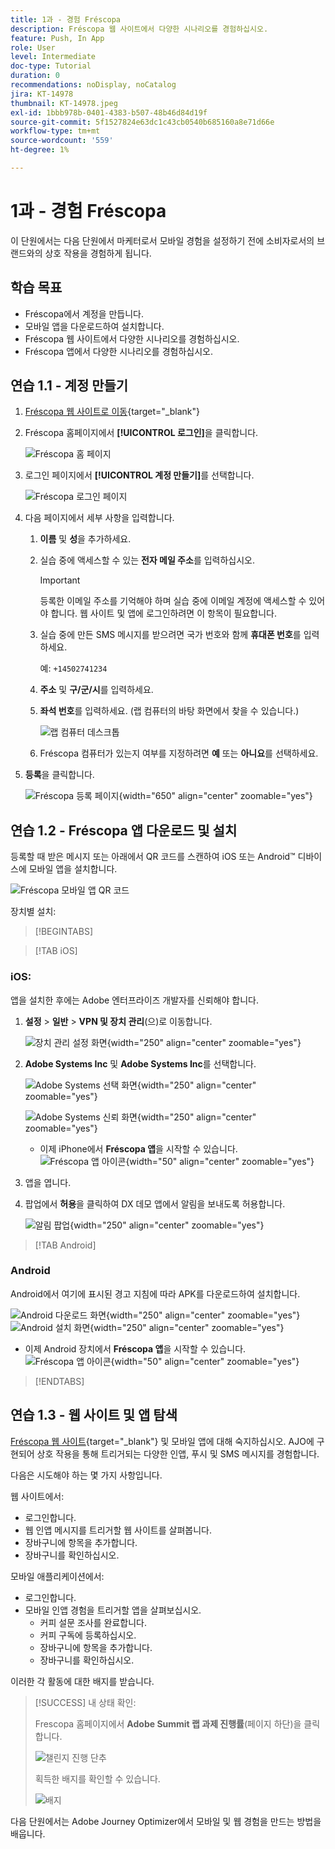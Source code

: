 ```yaml
---
title: 1과 - 경험 Fréscopa
description: Fréscopa 웹 사이트에서 다양한 시나리오를 경험하십시오.
feature: Push, In App
role: User
level: Intermediate
doc-type: Tutorial
duration: 0
recommendations: noDisplay, noCatalog
jira: KT-14978
thumbnail: KT-14978.jpeg
exl-id: 1bbb978b-0401-4383-b507-48b46d84d19f
source-git-commit: 5f1527824e63dc1c43cb0540b685160a8e71d66e
workflow-type: tm+mt
source-wordcount: '559'
ht-degree: 1%

---
```


# 1과 - 경험 Fréscopa

이 단원에서는 다음 단원에서 마케터로서 모바일 경험을 설정하기 전에 소비자로서의 브랜드와의 상호 작용을 경험하게 됩니다.

## 학습 목표

* Fréscopa에서 계정을 만듭니다.
* 모바일 앱을 다운로드하여 설치합니다.
* Fréscopa 웹 사이트에서 다양한 시나리오를 경험하십시오.
* Fréscopa 앱에서 다양한 시나리오를 경험하십시오.

## 연습 1.1 - 계정 만들기

1. [Fréscopa 웹 사이트로 이동](https://dsn.adobe.com/p/adobe-summit-2024?token=eyJhbGciOiJIUzI1NiIsInR5cCI6IkpXVCJ9.eyJpZCI6ImFub255bW91cyIsImVtYWlsIjoiYW5vbnltb3VzQGFkb2JlLmNvbSIsImlzc3VlciI6InNoYXJlZC1saW5rIiwiYXJnb24iOnsiYWNjZXNzIjoicmVhZC1wcm9qZWN0IiwicHJvamVjdElkIjoiYWRvYmUtc3VtbWl0LTIwMjQifSwiaWF0IjoxNzEwNTI0MTIwLCJleHAiOjE3MTIzMzg1MjB9.q2uGVst6HjJw8SCWl-3pViNzepkdGnNCvGqZnbbkTsY){target="_blank"}

1. Fréscopa 홈페이지에서 **[!UICONTROL 로그인]**&#x200B;을 클릭합니다.

   ![Fréscopa 홈 페이지](/help/summit/l820-lab-workbook/assets/1-1-1-frescopa-homepage.png "Fréscopa 홈 페이지")

1. 로그인 페이지에서 **[!UICONTROL 계정 만들기]**&#x200B;를 선택합니다.

   ![Fréscopa 로그인 페이지](/help/summit/l820-lab-workbook/assets/1-1-2-frescopa-sign-in-page.png "Fréscopa 로그인")

1. 다음 페이지에서 세부 사항을 입력합니다.

   1. **이름** 및 **성**&#x200B;을 추가하세요.

   1. 실습 중에 액세스할 수 있는 **전자 메일 주소**&#x200B;를 입력하십시오.

      >[!IMPORTANT]
      > 등록한 이메일 주소를 기억해야 하며 실습 중에 이메일 계정에 액세스할 수 있어야 합니다. 웹 사이트 및 앱에 로그인하려면 이 항목이 필요합니다.

   1. 실습 중에 만든 SMS 메시지를 받으려면 국가 번호와 함께 **휴대폰 번호**&#x200B;를 입력하세요.

      예: `+14502741234`

   1. **주소** 및 **구/군/시**&#x200B;를 입력하세요.

   1. **좌석 번호**&#x200B;를 입력하세요. (랩 컴퓨터의 바탕 화면에서 찾을 수 있습니다.)

      ![랩 컴퓨터 데스크톱](/help/summit/l820-lab-workbook/assets/locate-seat-number.png)

   1. Fréscopa 컴퓨터가 있는지 여부를 지정하려면 **예** 또는 **아니요**&#x200B;를 선택하세요.

1. **등록**&#x200B;을 클릭합니다.

   ![Fréscopa 등록 페이지](/help/summit/l820-lab-workbook/assets/1-1-3-frescopa-registration-page.png){width="650" align="center" zoomable="yes"}

## 연습 1.2 - Fréscopa 앱 다운로드 및 설치

등록할 때 받은 메시지 또는 아래에서 QR 코드를 스캔하여 iOS 또는 Android™ 디바이스에 모바일 앱을 설치합니다.

![Fréscopa 모바일 앱 QR 코드](/help/summit/l820-lab-workbook/assets/1-2-1-qr-codes.png "Fréscopa 모바일 앱 QR 코드")

장치별 설치:

>[!BEGINTABS]

>[!TAB iOS]

### iOS:

앱을 설치한 후에는 Adobe 엔터프라이즈 개발자를 신뢰해야 합니다.

1. **설정** > **일반** > **VPN 및 장치 관리**(으)로 이동합니다.

   ![장치 관리 설정 화면](/help/summit/l820-lab-workbook/assets/1-2-2-device-management-screen.PNG "장치 관리 설정 화면"){width="250" align="center" zoomable="yes"}

1. **Adobe Systems Inc** 및 **Adobe Systems Inc**&#x200B;를 선택합니다.

   ![Adobe Systems 선택 화면](/help/summit/l820-lab-workbook/assets/1-2-3-adobe-systems.PNG "Adobe Systems 선택 화면"){width="250" align="center" zoomable="yes"}
   <br>

   ![Adobe Systems 신뢰 화면](/help/summit/l820-lab-workbook/assets/1-2-4-trust-adobe.PNG){width="250" align="center" zoomable="yes"}

   * 이제 iPhone에서 **Fréscopa 앱**&#x200B;을 시작할 수 있습니다. ![Fréscopa 앱 아이콘](/help/summit/l820-lab-workbook/assets/1-2-app-icon.png){width="50" align="center" zoomable="yes"}


1. 앱을 엽니다.

1. 팝업에서 **허용**&#x200B;을 클릭하여 DX 데모 앱에서 알림을 보내도록 허용합니다.

   ![알림 팝업](/help/summit/l820-lab-workbook/assets/1-2-allow-notifications.png){width="250" align="center" zoomable="yes"}

>[!TAB Android]

### Android

Android에서 여기에 표시된 경고 지침에 따라 APK를 다운로드하여 설치합니다.

![Android 다운로드 화면](/help/summit/l820-lab-workbook/assets/1-2-5-android-download.jpg "Android 다운로드 화면"){width="250" align="center" zoomable="yes"}
<br>
![Android 설치 화면](/help/summit/l820-lab-workbook/assets/1-2-6-android-installation.jpg){width="250" align="center" zoomable="yes"}

* 이제 Android 장치에서 **Fréscopa 앱**&#x200B;을 시작할 수 있습니다. ![Fréscopa 앱 아이콘](/help/summit/l820-lab-workbook/assets/1-2-app-icon.png){width="50" align="center" zoomable="yes"}

>[!ENDTABS]

## 연습 1.3 - 웹 사이트 및 앱 탐색

[Fréscopa 웹 사이트](https://dsn.adobe.com/p/adobe-summit-2024?token=eyJhbGciOiJIUzI1NiIsInR5cCI6IkpXVCJ9.eyJpZCI6ImFub255bW91cyIsImVtYWlsIjoiYW5vbnltb3VzQGFkb2JlLmNvbSIsImlzc3VlciI6InNoYXJlZC1saW5rIiwiYXJnb24iOnsiYWNjZXNzIjoicmVhZC1wcm9qZWN0IiwicHJvamVjdElkIjoiYWRvYmUtc3VtbWl0LTIwMjQifSwiaWF0IjoxNzEwNTI0MTIwLCJleHAiOjE3MTIzMzg1MjB9.q2uGVst6HjJw8SCWl-3pViNzepkdGnNCvGqZnbbkTsY){target="_blank"} 및 모바일 앱에 대해 숙지하십시오. AJO에 구현되어 상호 작용을 통해 트리거되는 다양한 인앱, 푸시 및 SMS 메시지를 경험합니다.

다음은 시도해야 하는 몇 가지 사항입니다.

웹 사이트에서:

* 로그인합니다.
* 웹 인앱 메시지를 트리거할 웹 사이트를 살펴봅니다.
* 장바구니에 항목을 추가합니다.
* 장바구니를 확인하십시오.

모바일 애플리케이션에서:

* 로그인합니다.
* 모바일 인앱 경험을 트리거할 앱을 살펴보십시오.
   * 커피 설문 조사를 완료합니다.
   * 커피 구독에 등록하십시오.
   * 장바구니에 항목을 추가합니다.
   * 장바구니를 확인하십시오.

이러한 각 활동에 대한 배지를 받습니다.

>[!SUCCESS]
>내 상태 확인:
>
>Frescopa 홈페이지에서 **Adobe Summit 랩 과제 진행률**(페이지 하단)을 클릭합니다.
> 
>  ![챌린지 진행 단추](/help/summit/l820-lab-workbook/assets/1-3-challenge-progress-button.png)
>
> 획득한 배지를 확인할 수 있습니다.
> 
> ![배지](/help/summit/l820-lab-workbook/assets/1-3-badges.png)

다음 단원에서는 Adobe Journey Optimizer에서 모바일 및 웹 경험을 만드는 방법을 배웁니다.

[def]: /help/summit/l820-lab-workbook/assets/1-2-4-trust-adobe.PNG

